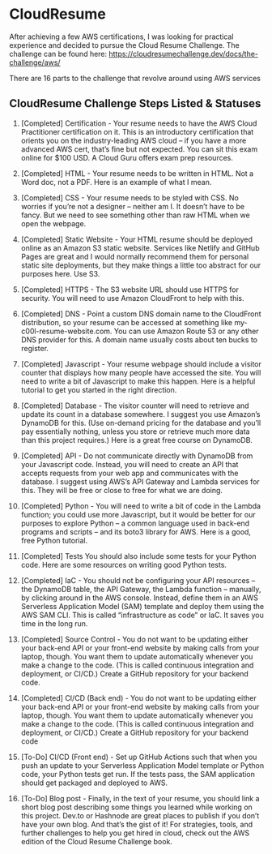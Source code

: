 # CloudResume

After achieving a few AWS certifications, I was looking for practical experience and decided to pursue the Cloud Resume Challenge. The challenge can be found here: https://cloudresumechallenge.dev/docs/the-challenge/aws/

There are 16 parts to the challenge that revolve around using AWS services

## CloudResume Challenge Steps Listed & Statuses
1. [Completed] Certification - Your resume needs to have the AWS Cloud Practitioner certification on it. This is an introductory certification that orients you on the industry-leading AWS cloud – if you have a more advanced AWS cert, that’s fine but not expected. You can sit this exam online for $100 USD. A Cloud Guru offers exam prep resources.

2. [Completed] HTML - Your resume needs to be written in HTML. Not a Word doc, not a PDF. Here is an example of what I mean.

3. [Completed] CSS - Your resume needs to be styled with CSS. No worries if you’re not a designer – neither am I. It doesn’t have to be fancy. But we need to see something other than raw HTML when we open the webpage.

4. [Completed] Static Website - Your HTML resume should be deployed online as an Amazon S3 static website. Services like Netlify and GitHub Pages are great and I would normally recommend them for personal static site deployments, but they make things a little too abstract for our purposes here. Use S3.

5. [Completed] HTTPS - The S3 website URL should use HTTPS for security. You will need to use Amazon CloudFront to help with this.

6. [Completed] DNS - Point a custom DNS domain name to the CloudFront distribution, so your resume can be accessed at something like my-c00l-resume-website.com. You can use Amazon Route 53 or any other DNS provider for this. A domain name usually costs about ten bucks to register.

7. [Completed] Javascript - Your resume webpage should include a visitor counter that displays how many people have accessed the site. You will need to write a bit of Javascript to make this happen. Here is a helpful tutorial to get you started in the right direction.

8. [Completed] Database - The visitor counter will need to retrieve and update its count in a database somewhere. I suggest you use Amazon’s DynamoDB for this. (Use on-demand pricing for the database and you’ll pay essentially nothing, unless you store or retrieve much more data than this project requires.) Here is a great free course on DynamoDB.

9. [Completed] API - Do not communicate directly with DynamoDB from your Javascript code. Instead, you will need to create an API that accepts requests from your web app and communicates with the database. I suggest using AWS’s API Gateway and Lambda services for this. They will be free or close to free for what we are doing.

10. [Completed] Python - You will need to write a bit of code in the Lambda function; you could use more Javascript, but it would be better for our purposes to explore Python – a common language used in back-end programs and scripts – and its boto3 library for AWS. Here is a good, free Python tutorial.

11. [Completed] Tests You should also include some tests for your Python code. Here are some resources on writing good Python tests.

12. [Completed] IaC - You should not be configuring your API resources – the DynamoDB table, the API Gateway, the Lambda function – manually, by clicking around in the AWS console. Instead, define them in an AWS Serverless Application Model (SAM) template and deploy them using the AWS SAM CLI. This is called “infrastructure as code” or IaC. It saves you time in the long run.

13. [Completed] Source Control - You do not want to be updating either your back-end API or your front-end website by making calls from your laptop, though. You want them to update automatically whenever you make a change to the code. (This is called continuous integration and deployment, or CI/CD.) Create a GitHub repository for your backend code.

14. [Completed] CI/CD (Back end) - You do not want to be updating either your back-end API or your front-end website by making calls from your laptop, though. You want them to update automatically whenever you make a change to the code. (This is called continuous integration and deployment, or CI/CD.) Create a GitHub repository for your backend code

15. [To-Do] CI/CD (Front end) - Set up GitHub Actions such that when you push an update to your Serverless Application Model template or Python code, your Python tests get run. If the tests pass, the SAM application should get packaged and deployed to AWS.

16. [To-Do] Blog post - Finally, in the text of your resume, you should link a short blog post describing some things you learned while working on this project. Dev.to or Hashnode are great places to publish if you don’t have your own blog.
And that’s the gist of it! For strategies, tools, and further challenges to help you get hired in cloud, check out the AWS edition of the Cloud Resume Challenge book.